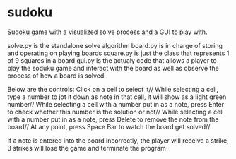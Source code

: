 # sudoku
Sudoku game with a visualized solve process and a GUI to play with.

solve.py is the standalone solve algorithm
board.py is in charge of storing and operating on playing boards
square.py is just the class that represents 1 of 9 squares in a board
gui.py is the actualy code that allows a player to play the soduku game and interact with the board as well as observe the process of how a board is solved.

Below are the controls:
Click on a cell to select it//
While selecting a cell, type a number to jot it down as note in that cell, it will show as a light green number//
While selecting a cell with a number put in as a note, press Enter to check whether this number is the solution or not//
While selecting a cell with a number put in as a note, press Delete to remove the note from the board//
At any point, press Space Bar to watch the board get solved//

If a note is entered into the board incorrectly, the player will receive a strike, 3 strikes will lose the game and terminate the program
